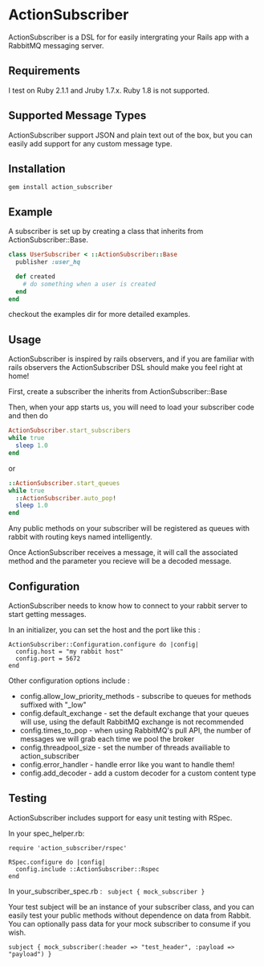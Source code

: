 ActionSubscriber
=================
ActionSubscriber is a DSL for for easily intergrating your Rails app with a RabbitMQ messaging server.

Requirements
-----------------
I test on Ruby 2.1.1 and Jruby 1.7.x.  Ruby 1.8 is not supported.

Supported Message Types
-----------------
ActionSubscriber support JSON and plain text out of the box, but you can easily
add support for any custom message type.

Installation
-----------------

    gem install action_subscriber

Example
-----------------
A subscriber is set up by creating a class that inherits from ActionSubscriber::Base.

```ruby
class UserSubscriber < ::ActionSubscriber::Base
  publisher :user_hq

  def created
    # do something when a user is created
  end
end
```

checkout the examples dir for more detailed examples.

Usage
-----------------
ActionSubscriber is inspired by rails observers, and if you are familiar with rails
observers the ActionSubscriber DSL should make you feel right at home!

First, create a subscriber the inherits from ActionSubscriber::Base

Then, when your app starts us, you will need to load your subscriber code and then do

```ruby
ActionSubscriber.start_subscribers
while true
  sleep 1.0
end
```

or

```ruby
::ActionSubscriber.start_queues
while true
  ::ActionSubscriber.auto_pop!
  sleep 1.0
end
```

Any public methods on your subscriber will be registered as queues with rabbit with
routing keys named intelligently.

Once ActionSubscriber receives a message, it will call the associated method and the
parameter you recieve will be a decoded message.

Configuration
-----------------
ActionSubscriber needs to know how to connect to your rabbit server to start getting messages.

In an initializer, you can set the host and the port like this :

    ActionSubscriber::Configuration.configure do |config|
      config.host = "my rabbit host"
      config.port = 5672
    end

Other configuration options include :

* config.allow_low_priority_methods - subscribe to queues for methods suffixed with "_low"
* config.default_exchange - set the default exchange that your queues will use, using the default RabbitMQ exchange is not recommended
* config.times_to_pop - when using RabbitMQ's pull API, the number of messages we will grab each time we pool the broker
* config.threadpool_size - set the number of threads availiable to action_subscriber
* config.error_handler - handle error like you want to handle them!
* config.add_decoder - add a custom decoder for a custom content type

Testing
-----------------
ActionSubscriber includes support for easy unit testing with RSpec.

In your spec_helper.rb:

```
require 'action_subscriber/rspec'

RSpec.configure do |config|
  config.include ::ActionSubscriber::Rspec
end
```

In your_subscriber_spec.rb :
``` subject { mock_subscriber }```

Your test subject will be an instance of your subscriber class, and you can
easily test your public methods without dependence on data from Rabbit.  You can
optionally pass data for your mock subscriber to consume if you wish.

``` subject { mock_subscriber(:header => "test_header", :payload => "payload") } ```
